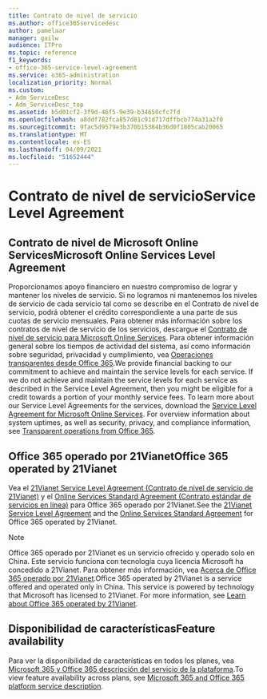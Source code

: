 ```yaml
---
title: Contrato de nivel de servicio
ms.author: office365servicedesc
author: pamelaar
manager: gailw
audience: ITPro
ms.topic: reference
f1_keywords:
- office-365-service-level-agreement
ms.service: o365-administration
localization_priority: Normal
ms.custom:
- Adm_ServiceDesc
- Adm_ServiceDesc_top
ms.assetid: b5d01cf2-3f9d-46f5-9e39-b34650cfc7fd
ms.openlocfilehash: a8ddf782fca857d81c91d717dffbcb774a31a2f0
ms.sourcegitcommit: 9fac5d9579e3b370b15384b36d0f1805cab20065
ms.translationtype: MT
ms.contentlocale: es-ES
ms.lasthandoff: 04/09/2021
ms.locfileid: "51652444"
---
```

# <a name="service-level-agreement"></a><span data-ttu-id="7b567-102">Contrato de nivel de servicio</span><span class="sxs-lookup"><span data-stu-id="7b567-102">Service Level Agreement</span></span>

## <a name="microsoft-online-services-level-agreement"></a><span data-ttu-id="7b567-103">Contrato de nivel de Microsoft Online Services</span><span class="sxs-lookup"><span data-stu-id="7b567-103">Microsoft Online Services Level Agreement</span></span>

<span data-ttu-id="7b567-p101">Proporcionamos apoyo financiero en nuestro compromiso de lograr y mantener los niveles de servicio. Si no logramos ni mantenemos los niveles de servicio de cada servicio tal como se describe en el Contrato de nivel de servicio, podrá obtener el crédito correspondiente a una parte de sus cuotas de servicio mensuales. Para obtener más información sobre los contratos de nivel de servicio de los servicios, descargue el [Contrato de nivel de servicio para Microsoft Online Services](https://go.microsoft.com/fwlink/?linkid=272026). Para obtener información general sobre los tiempos de actividad del sistema, así como información sobre seguridad, privacidad y cumplimiento, vea [Operaciones transparentes desde Office 365](./service-health-and-continuity.md).</span><span class="sxs-lookup"><span data-stu-id="7b567-p101">We provide financial backing to our commitment to achieve and maintain the service levels for each service. If we do not achieve and maintain the service levels for each service as described in the Service Level Agreement, then you might be eligible for a credit towards a portion of your monthly service fees. To learn more about our Service Level Agreements for the services, download the [Service Level Agreement for Microsoft Online Services](https://go.microsoft.com/fwlink/?linkid=272026). For overview information about system uptimes, as well as security, privacy, and compliance information, see [Transparent operations from Office 365](./service-health-and-continuity.md).</span></span>
  
## <a name="office-365-operated-by-21vianet"></a><span data-ttu-id="7b567-108">Office 365 operado por 21Vianet</span><span class="sxs-lookup"><span data-stu-id="7b567-108">Office 365 operated by 21Vianet</span></span>

<span data-ttu-id="7b567-109">Vea el [21Vianet Service Level Agreement (Contrato de nivel de servicio de 21Vianet)](https://go.microsoft.com/fwlink/?linkid=846729) y el [Online Services Standard Agreement (Contrato estándar de servicios en línea)](https://go.microsoft.com/fwlink/?linkid=846730) para Office 365 operado por 21Vianet.</span><span class="sxs-lookup"><span data-stu-id="7b567-109">See the [21Vianet Service Level Agreement](https://go.microsoft.com/fwlink/?linkid=846729) and the [Online Services Standard Agreement](https://go.microsoft.com/fwlink/?linkid=846730) for Office 365 operated by 21Vianet.</span></span> 
  
> [!NOTE]
> <span data-ttu-id="7b567-p102">Office 365 operado por 21Vianet es un servicio ofrecido y operado solo en China. Este servicio funciona con tecnología cuya licencia Microsoft ha concedido a 21Vianet. Para obtener más información, vea [Acerca de Office 365 operado por 21Vianet](/microsoft-365/admin/services-in-china/services-in-china?viewFallbackFrom=o365-worldwide).</span><span class="sxs-lookup"><span data-stu-id="7b567-p102">Office 365 operated by 21Vianet is a service offered and operated only in China. This service is powered by technology that Microsoft has licensed to 21Vianet. For more information, see [Learn about Office 365 operated by 21Vianet](/microsoft-365/admin/services-in-china/services-in-china?viewFallbackFrom=o365-worldwide).</span></span> 
  
## <a name="feature-availability"></a><span data-ttu-id="7b567-113">Disponibilidad de características</span><span class="sxs-lookup"><span data-stu-id="7b567-113">Feature availability</span></span>

<span data-ttu-id="7b567-114">Para ver la disponibilidad de características en todos los planes, vea [Microsoft 365 y Office 365 descripción del servicio de la plataforma](office-365-platform-service-description.md).</span><span class="sxs-lookup"><span data-stu-id="7b567-114">To view feature availability across plans, see [Microsoft 365 and Office 365 platform service description](office-365-platform-service-description.md).</span></span>
